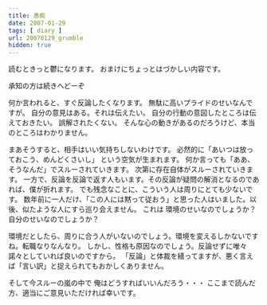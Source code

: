 ```yaml
---
title: 愚痴
date: 2007-01-29
tags: [ diary ]
url: 20070129_grumble
hidden: true
---
```

読むときっと鬱になります。
おまけにちょっとはづかしい内容です。

承知の方は続きへどーぞ

<!--more-->

何か言われると、すぐ反論したくなります。
無駄に高いプライドのせいなんですが。
自分の意見はある。それは伝えたい。
自分の行動の意図したところは伝えておきたい。
誤解されたくない。
そんな心の動きがあるのだろうけど、本当のところはわかりません。

まあそうすると、相手はいい気持ちしないわけです。
必然的に「あいつは放っておこう、めんどくさいし」 という空気が生まれます。
何か言っても「ああ、そうなんだ」でスルーされていきます。
次第に存在自体がスルーされていきます。
一方で、反論を反論で返す人もいます。その反論が疑問の解消となるのであれば、僕が折れます。
でも残念なことに、こういう人は周りにとても少ないです。
数年前に一人だけ、「この人には黙って従おう」と思った人はいました。以後、似たような人にすら巡り会えません。
これは
環境のせいなのでしょうか？
自分のせいなのでしょうか？

環境だとしたら、周りに合う人がいないのでしょう。環境を変えるしかないですね。転職なりなんなり。
しかし、性格も原因なのでしょう。反論せずに唯々諾々としていれば良いのですから。
「反論」と体裁を繕ってますが、悪く言えば「言い訳」と捉えられてもおかしくありません。

そして今スルーの嵐の中で 俺はどうすればいいんだろう・・・
ここまで読んだ方、適当にご意見いただければ幸いです。
